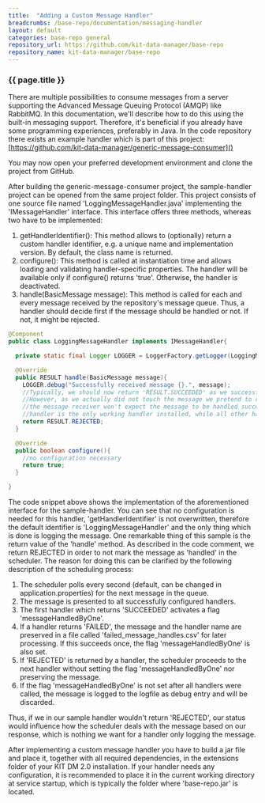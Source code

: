 ```yaml
---
title:  "Adding a Custom Message Handler"
breadcrumbs: /base-repo/documentation/messaging-handler
layout: default
categories: base-repo general
repository_url: https://github.com/kit-data-manager/base-repo
repository_name: kit-data-manager/base-repo
---
```


### {{ page.title }}

There are multiple possibilities to consume messages from a server supporting the Advanced Message Queuing Protocol (AMQP) like RabbitMQ. In this documentation, we'll describe how to do this using the built-in messaging support. 
Therefore, it's beneficial if you already have some programming experiences, preferably in Java. 
In the code repository there exists an example handler which is part of this project: [https://github.com/kit-data-manager/generic-message-consumer]()

You may now open your preferred development environment and clone the project from GitHub.

After building the generic-message-consumer project, the sample-handler project can be opened from the same project folder. This project consists of one source file named 'LoggingMessageHandler.java' implementing the 'IMessageHandler' interface. 
This interface offers three methods, whereas two have to be implemented: 

1. getHandlerIdentifier(): This method allows to (optionally) return a custom handler identifier, e.g. a unique name and implementation version. By default, the class name is returned.
2. configure(): This method is called at instantiation time and allows loading and validating handler-specific properties. The handler will be available only if configure() returns 'true'. Otherwise, the handler is deactivated.
3. handle(BasicMessage message): This method is called for each and every message received by the repository's message queue. Thus, a handler should decide first if the message should be handled or not. If not, it might be rejected.

```java
@Component
public class LoggingMessageHandler implements IMessageHandler{

  private static final Logger LOGGER = LoggerFactory.getLogger(LoggingMessageHandler.class);

  @Override
  public RESULT handle(BasicMessage message){
    LOGGER.debug("Successfully received message {}.", message);
	//Typically, we should now return 'RESULT.SUCCEEDED' as we successfully processed the message.
    //However, as we actually did not touch the message we pretend to reject the message. Thus, 
    //the message receiver won't expect the message to be handled successfully if this sample
    //handler is the only working handler installed, while all other handlers are failing.
    return RESULT.REJECTED;
  }

  @Override
  public boolean configure(){
    //no configuration necessary
    return true;
  }

}
```

The code snippet above shows the implementation of the aforementioned interface for the sample-handler. You can see that no configuration is needed for this handler, 'getHandlerIdentifier' is not overwritten, therefore the default identifier
is 'LoggingMessageHandler' and the only thing which is done is logging the message. One remarkable thing of this sample is the return value of the 'handle' method. As described in the code comment, we return REJECTED in order to not mark the 
message as 'handled' in the scheduler. The reason for doing this can be clarified by the following description of the scheduling process:

1. The scheduler polls every second (default, can be changed in application.properties) for the next message in the queue.
2. The message is presented to all successfully configured handlers.
3. The first handler which returns 'SUCCEEDED' activates a flag 'messageHandledByOne'. 
4. If a handler returns 'FAILED', the message and the handler name are preserved in a file called 'failed_message_handles.csv' for later processing. If this succeeds once, the flag 'messageHandledByOne' is also set.
5. If 'REJECTED' is returned by a handler, the scheduler proceeds to the next handler without setting the flag 'messageHandledByOne' nor preserving the message.
6. If the flag 'messageHandledByOne' is not set after all handlers were called, the message is logged to the logfile as debug entry and will be discarded.

Thus, if we in our sample handler wouldn't return 'REJECTED', our status would influence how the scheduler deals with the message based on our response, which is nothing we want for a handler only logging the message.

After implementing a custom message handler you have to build a jar file and place it, together with all required dependencies, in the extensions folder of your KIT DM 2.0 installation. If your handler needs any configuration, 
it is recommended to place it in the current working directory at service startup, which is typically the folder where 'base-repo.jar' is located.
